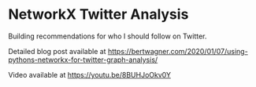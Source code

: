 # NetworkX Twitter Analysis
Building recommendations for who I should follow on Twitter.

Detailed blog post available at https://bertwagner.com/2020/01/07/using-pythons-networkx-for-twitter-graph-analysis/

Video available at https://youtu.be/8BUHJoOkv0Y
